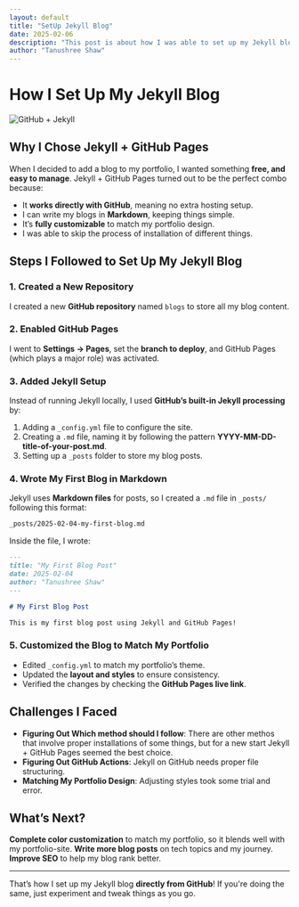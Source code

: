 ```yaml
---
layout: default
title: "SetUp Jekyll Blog"
date: 2025-02-06
description: "This post is about how I was able to set up my Jekyll blog using Jekyll + GitHub-pages. It's from a perception of a person new to Jekyll."
author: "Tanushree Shaw"
---
```

# How I Set Up My Jekyll Blog

![GitHub + Jekyll](/blogs/assets/GitHub+Jekyll.png)

## Why I Chose Jekyll + GitHub Pages

When I decided to add a blog to my portfolio, I wanted something **free, and easy to manage**. Jekyll + GitHub Pages turned out to be the perfect combo because:
- It **works directly with GitHub**, meaning no extra hosting setup.
- I can write my blogs in **Markdown**, keeping things simple.
- It’s **fully customizable** to match my portfolio design.
- I was able to skip the process of installation of different things.

## Steps I Followed to Set Up My Jekyll Blog

### 1. Created a New Repository
I created a new **GitHub repository** named `blogs` to store all my blog content.

### 2. Enabled GitHub Pages
I went to **Settings → Pages**, set the **branch to deploy**, and GitHub Pages (which plays a major role) was activated.

### 3. Added Jekyll Setup
Instead of running Jekyll locally, I used **GitHub’s built-in Jekyll processing** by:
1. Adding a `_config.yml` file to configure the site.
2. Creating a `.md` file, naming it by following the pattern **YYYY-MM-DD-title-of-your-post.md**.
3. Setting up a `_posts` folder to store my blog posts.

### 4. Wrote My First Blog in Markdown
Jekyll uses **Markdown files** for posts, so I created a `.md` file in `_posts/` following this format:
```sh
_posts/2025-02-04-my-first-blog.md
```
Inside the file, I wrote:
```md
---
title: "My First Blog Post"
date: 2025-02-04
author: "Tanushree Shaw"
---

# My First Blog Post

This is my first blog post using Jekyll and GitHub Pages! 
```

### 5. Customized the Blog to Match My Portfolio
- Edited `_config.yml` to match my portfolio’s theme.
- Updated the **layout and styles** to ensure consistency.
- Verified the changes by checking the **GitHub Pages live link**.

## Challenges I Faced
- **Figuring Out Which method should I follow**: There are other methos that involve proper installations of some things, but for a new start Jekyll + GitHub Pages seemed the best choice.
- **Figuring Out GitHub Actions**: Jekyll on GitHub needs proper file structuring.
- **Matching My Portfolio Design**: Adjusting styles took some trial and error.

## What’s Next?
 **Complete color customization** to match my portfolio, so it blends well with my portfolio-site.
 **Write more blog posts** on tech topics and my journey.
 **Improve SEO** to help my blog rank better.

---
That’s how I set up my Jekyll blog **directly from GitHub**! If you're doing the same, just experiment and tweak things as you go. 
